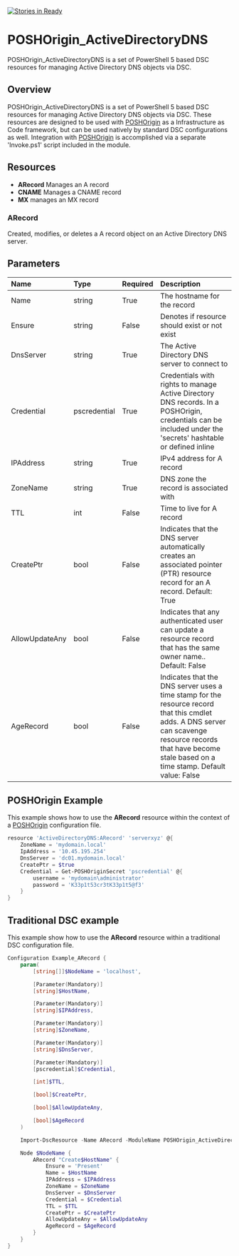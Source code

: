 [![Stories in Ready](https://badge.waffle.io/devblackops/POSHOrigin_ActiveDirectoryDNS.png?label=ready&title=Ready)](https://waffle.io/devblackops/POSHOrigin_ActiveDirectoryDNS)

# POSHOrigin_ActiveDirectoryDNS
POSHOrigin_ActiveDirectoryDNS is a set of PowerShell 5 based DSC resources for managing Active Directory DNS objects via DSC.

## Overview
POSHOrigin_ActiveDirectoryDNS is a set of PowerShell 5 based DSC resources for managing Active Directory DNS objects via DSC. These resources are designed to be used with [POSHOrigin](https://github.com/devblackops/POSHOrigin) as a Infrastructure as Code framework, but can be used natively by standard DSC configurations as well. Integration with [POSHOrigin](https://github.com/devblackops/POSHOrigin) is accomplished via a separate 'Invoke.ps1' script included in the module.

## Resources
* **ARecord** Manages an A record
* **CNAME** Manages a CNAME record
* **MX** manages an MX record

### ARecord

Created, modifies, or deletes a A record object on an Active Directory DNS server.

Parameters
----------

| Name            | Type         | Required | Description
| :---------------|:-------------|:---------|:-----------|
| Name            | string       | True     | The hostname for the record
| Ensure          | string       | False    | Denotes if resource should exist or not exist
| DnsServer       | string       | True     | The Active Directory DNS server to connect to
| Credential      | pscredential | True     | Credentials with rights to manage Active Directory DNS records. In a POSHOrigin, credentials can be included under the 'secrets' hashtable or defined inline
| IPAddress       | string       | True     | IPv4 address for A record
| ZoneName        | string       | True     | DNS zone the record is associated with
| TTL             | int          | False    | Time to live for A record
| CreatePtr       | bool         | False    | Indicates that the DNS server automatically creates an associated pointer (PTR) resource record for an A record. Default: True
| AllowUpdateAny  | bool         | False    | Indicates that any authenticated user can update a resource record that has the same owner name.. Default: False
| AgeRecord       | bool         | False    | Indicates that the DNS server uses a time stamp for the resource record that this cmdlet adds. A DNS server can scavenge resource records that have become stale based on a time stamp. Default value: False

## POSHOrigin Example

This example shows how to use the **ARecord** resource within the context of a [POSHOrigin](https://github.com/devblackops/POSHOrigin) configuration file.

```PowerShell
resource 'ActiveDirectoryDNS:ARecord' 'serverxyz' @{
    ZoneName = 'mydomain.local'
    IpAddress = '10.45.195.254'
    DnsServer = 'dc01.mydomain.local'
    CreatePtr = $true
    Credential = Get-POSHOriginSecret 'pscredential' @{
        username = 'mydomain\administrator'
        password = 'K33p1t53cr3tK33p1t5@f3'
    }
}
```

## Traditional DSC example

This example show how to use the **ARecord** resource within a traditional DSC configuration file.

```PowerShell
Configuration Example_ARecord {
    param(
        [string[]]$NodeName = 'localhost',

        [Parameter(Mandatory)]
        [string]$HostName,

        [Parameter(Mandatory)]
        [string]$IPAddress,

        [Parameter(Mandatory)]
        [string]$ZoneName,

        [Parameter(Mandatory)]
        [string]$DnsServer,

        [Parameter(Mandatory)]
        [pscredential]$Credential,

        [int]$TTL,

        [bool]$CreatePtr,

        [bool]$AllowUpdateAny,

        [bool]$AgeRecord
    )

    Import-DscResource -Name ARecord -ModuleName POSHOrigin_ActiveDirectoryDNS

    Node $NodeName {
        ARecord "Create$HostName" {
            Ensure = 'Present'
            Name = $HostName
            IPAddress = $IPAddress
            ZoneName = $ZoneName
            DnsServer = $DnsServer
            Credential = $Credential
            TTL = $TTL
            CreatePtr = $CreatePtr
            AllowUpdateAny = $AllowUpdateAny
            AgeRecord = $AgeRecord
        }
    }
}
```
